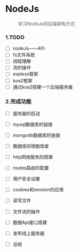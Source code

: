# NodeJs
> 学习NodeJs的后端架构方式
 
### 1.TODO
- [ ] nodeJs——APi
- [ ] fs文件系统
- [ ] 线程理解
- [ ] 流的操作
- [ ] expless框架
- [ ] koa2框架
- [ ] 通过koa2搭建一个后端服务器

### 2.完成功能
- [ ] 服务器的启动
- [ ] mysql数据库的链接
- [ ] mongodb数据库的链接
- [ ] 数据库的增删改查
- [ ] http网络服务的搭建
- [ ] routes路由的配置
- [ ] 用户安全设置
- [ ] cookies和session的应用
- [ ] 读写文件
- [ ] 文件流的操作
- [ ] 数据Api接口搭建
- [ ] 发布线上服务器
- [ ] 总结




